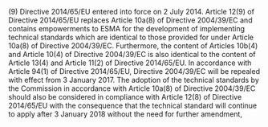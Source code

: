 (9) Directive 2014/65/EU entered into force on 2 July 2014. Article 12(9) of Directive 2014/65/EU replaces Article 10a(8) of Directive 2004/39/EC and contains empowerments to ESMA for the development of implementing technical standards which are identical to those provided for under Article 10a(8) of Directive 2004/39/EC. Furthermore, the content of Articles 10b(4) and Article 10(4) of Directive 2004/39/EC is also identical to the content of Article 13(4) and Article 11(2) of Directive 2014/65/EU. In accordance with Article 94(1) of Directive 2014/65/EU, Directive 2004/39/EC will be repealed with effect from 3 January 2017. The adoption of the technical standards by the Commission in accordance with Article 10a(8) of Directive 2004/39/EC should also be considered in compliance with Article 12(8) of Directive 2014/65/EU with the consequence that the technical standard will continue to apply after 3 January 2018 without the need for further amendment,